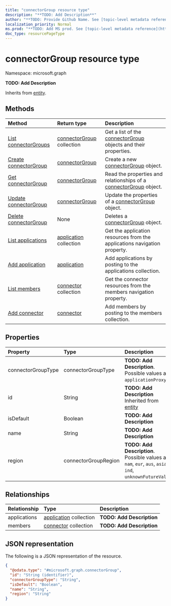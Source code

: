 ```yaml
---
title: "connectorGroup resource type"
description: "**TODO: Add Description**"
author: "**TODO: Provide Github Name. See [topic-level metadata reference](https://msgo.azurewebsites.net/add/document/guidelines/metadata.html#topic-level-metadata)**"
localization_priority: Normal
ms.prod: "**TODO: Add MS prod. See [topic-level metadata reference](https://msgo.azurewebsites.net/add/document/guidelines/metadata.html#topic-level-metadata)**"
doc_type: resourcePageType
---
```


# connectorGroup resource type

Namespace: microsoft.graph



**TODO: Add Description**


Inherits from [entity](../resources/entity.md).

## Methods
|Method|Return type|Description|
|:---|:---|:---|
|[List connectorGroups](../api/connectorgroup-list.md)|[connectorGroup](../resources/connectorgroup.md) collection|Get a list of the [connectorGroup](../resources/connectorgroup.md) objects and their properties.|
|[Create connectorGroup](../api/connectorgroup-create.md)|[connectorGroup](../resources/connectorgroup.md)|Create a new [connectorGroup](../resources/connectorgroup.md) object.|
|[Get connectorGroup](../api/connectorgroup-get.md)|[connectorGroup](../resources/connectorgroup.md)|Read the properties and relationships of a [connectorGroup](../resources/connectorgroup.md) object.|
|[Update connectorGroup](../api/connectorgroup-update.md)|[connectorGroup](../resources/connectorgroup.md)|Update the properties of a [connectorGroup](../resources/connectorgroup.md) object.|
|[Delete connectorGroup](../api/connectorgroup-delete.md)|None|Deletes a [connectorGroup](../resources/connectorgroup.md) object.|
|[List applications](../api/connectorgroup-list-applications.md)|[application](../resources/application.md) collection|Get the application resources from the applications navigation property.|
|[Add application](../api/connectorgroup-post-applications.md)|[application](../resources/application.md)|Add applications by posting to the applications collection.|
|[List members](../api/connectorgroup-list-members.md)|[connector](../resources/connector.md) collection|Get the connector resources from the members navigation property.|
|[Add connector](../api/connectorgroup-post-members.md)|[connector](../resources/connector.md)|Add members by posting to the members collection.|

## Properties
|Property|Type|Description|
|:---|:---|:---|
|connectorGroupType|connectorGroupType|**TODO: Add Description**. Possible values are: `applicationProxy`.|
|id|String|**TODO: Add Description** Inherited from [entity](../resources/entity.md)|
|isDefault|Boolean|**TODO: Add Description**|
|name|String|**TODO: Add Description**|
|region|connectorGroupRegion|**TODO: Add Description**. Possible values are: `nam`, `eur`, `aus`, `asia`, `ind`, `unknownFutureValue`.|

## Relationships
|Relationship|Type|Description|
|:---|:---|:---|
|applications|[application](../resources/application.md) collection|**TODO: Add Description**|
|members|[connector](../resources/connector.md) collection|**TODO: Add Description**|

## JSON representation
The following is a JSON representation of the resource.
<!-- {
  "blockType": "resource",
  "keyProperty": "id",
  "@odata.type": "microsoft.graph.connectorGroup",
  "baseType": "microsoft.graph.entity",
  "openType": false
}
-->
``` json
{
  "@odata.type": "#microsoft.graph.connectorGroup",
  "id": "String (identifier)",
  "connectorGroupType": "String",
  "isDefault": "Boolean",
  "name": "String",
  "region": "String"
}
```

